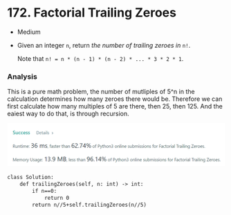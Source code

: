 # 172. Factorial Trailing Zeroes

* Medium
*   Given an integer `n`, return _the number of trailing zeroes in_ `n!`.

    Note that `n! = n * (n - 1) * (n - 2) * ... * 3 * 2 * 1`.

### Analysis&#x20;

This is a pure math problem, the number of mutliples of 5^n in the calculation determines how many zeroes there would be. Therefore we can first calculate how many multiples of 5 are there, then 25, then 125. And the eaiest way to do that, is through recursion.&#x20;

![](<../../../../.gitbook/assets/image (7).png>)

```
class Solution:
    def trailingZeroes(self, n: int) -> int:
        if n==0:
            return 0
        return n//5+self.trailingZeroes(n//5)
```
